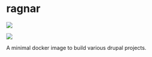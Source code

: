 # ragnar

[![](https://images.microbadger.com/badges/version/asrob/ragnar:alpine.svg)](https://microbadger.com/images/asrob/ragnar:alpine "Get your own version badge on microbadger.com")

[![](https://images.microbadger.com/badges/image/asrob/ragnar:alpine.svg)](https://microbadger.com/images/asrob/ragnar:alpine "Get your own image badge on microbadger.com")

A minimal docker image to build various drupal projects.
